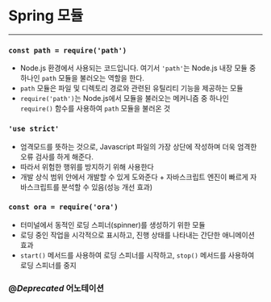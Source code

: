 # Spring 모듈
---

### `const path = require('path')`

- Node.js 환경에서 사용되는 코드입니다. 여기서 `'path'`는 Node.js 내장 모듈 중 하나인 `path` 모듈을 불러오는 역할을 한다. 
- `path` 모듈은 파일 및 디렉토리 경로와 관련된 유틸리티 기능을 제공하는 모듈
- `require('path')`는 Node.js에서 모듈을 불러오는 메커니즘 중 하나인 `require()` 함수를 사용하여 `path` 모듈을 불러온 것

### `'use strict'`

- 엄격모드를 뜻하는 것으로, Javascript 파일의 가장 상단에 작성하며 더욱 엄격한 오류 검사를 하게 해준다. 
- 따라서 위험한 행위를 방지하기 위해 사용한다
- 개발 상식 범위 안에서 개발할 수 있게 도와준다 + 자바스크립트 엔진이 빠르게 자바스크립트를 분석할 수 있음(성능 개선 효과)

### `const ora = require('ora')`

-  터미널에서 동적인 로딩 스피너(spinner)를 생성하기 위한 모듈
-  로딩 중인 작업을 시각적으로 표시하고, 진행 상태를 나타내는 간단한 애니메이션 효과
-  `start()` 메서드를 사용하여 로딩 스피너를 시작하고, `stop()` 메서드를 사용하여 로딩 스피너를 중지

### @*Deprecated* 어노테이션 

